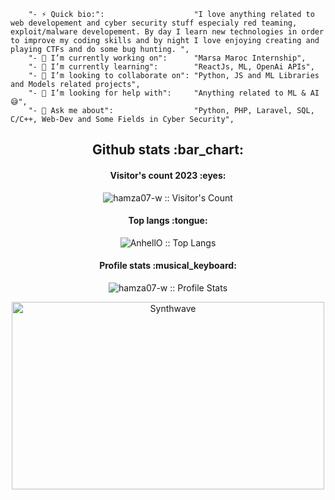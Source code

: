 
		"- ⚡ Quick bio:":                    "I love anything related to web developement and cyber security stuff especialy red teaming, exploit/malware developement. By day I learn new technologies in order to improve my coding skills and by night I love enjoying creating and playing CTFs and do some bug hunting. ",
		"- 🔭 I’m currently working on":      "Marsa Maroc Internship",
		"- 🌱 I’m currently learning":        "ReactJs, ML, OpenAi APIs",
		"- 👯 I’m looking to collaborate on": "Python, JS and ML Libraries and Models related projects",
		"- 🤔 I’m looking for help with":     "Anything related to ML & AI 😅",
		"- 💬 Ask me about":                  "Python, PHP, Laravel, SQL, C/C++, Web-Dev and Some Fields in Cyber Security",




<h2 align="center">Github stats :bar_chart:</h2>

<h4 align="center">Visitor's count 2023 :eyes:</h4>

<p align="center"><img src="https://profile-counter.glitch.me/{e1ghrib}/count.svg" alt="hamza07-w :: Visitor's Count" /></p>

<h4 align="center">Top langs :tongue:</h4>

<p align="center"><img src="https://github-readme-stats.vercel.app/api/top-langs/?username=e1ghrib&langs_count=10&theme=tokyonight&layout=compact" alt="AnhellO :: Top Langs" /></p>

<h4 align="center">Profile stats :musical_keyboard:</h4>

<p align="center"><img src="https://github-readme-stats.vercel.app/api?username=e1ghrib&show_icons=true&theme=synthwave" alt="hamza07-w :: Profile Stats" /></p>

<p align="center"><img src="https://thumbs.gfycat.com/GoodnaturedFondGaur-size_restricted.gif" alt="Synthwave" height="300" width="500"></p>
